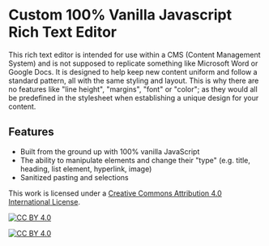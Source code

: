 # Custom 100% Vanilla Javascript Rich Text Editor #
This rich text editor is intended for use within a CMS (Content Management System) and is not supposed to replicate something like Microsoft Word or Google Docs. It is designed to help keep new content uniform and follow a standard pattern, all with the same styling and layout. This is why there are no features like "line height", "margins", "font" or "color"; as they would all be predefined in the stylesheet when establishing a unique design for your content.

## Features ##
* Built from the ground up with 100% vanilla JavaScript
* The ability to manipulate elements and change their "type" (e.g. title, heading, list element, hyperlink, image)</li>
* Sanitized pasting and selections

This work is licensed under a
[Creative Commons Attribution 4.0 International License][cc-by].

[![CC BY 4.0][cc-by-shield]][cc-by]

[![CC BY 4.0][cc-by-image]][cc-by]

[cc-by]: http://creativecommons.org/licenses/by/4.0/
[cc-by-image]: https://i.creativecommons.org/l/by/4.0/88x31.png
[cc-by-shield]: https://img.shields.io/badge/License-CC%20BY%204.0-lightgrey.svg
